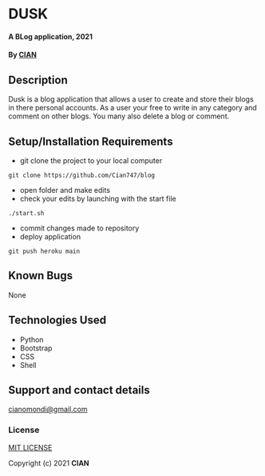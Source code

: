 # DUSK
#### A BLog application, 2021
#### By **[CIAN](https://github.com/Cian747)**
## Description
Dusk is a blog application that allows a user to create and store their blogs in there personal accounts. As a user your free to write in any category and comment on other blogs. You many also delete a blog or comment.
## Setup/Installation Requirements
* git clone the project to your local computer
```
git clone https://github.com/Cian747/blog
```
* open folder and make edits
* check your edits by launching with the start file
```
./start.sh
```
* commit changes made to repository
* deploy application
````
git push heroku main
````
## Known Bugs
None
## Technologies Used
* Python
* Bootstrap
* CSS
* Shell
## Support and contact details
cianomondi@gmail.com
### License
[MIT LICENSE](license.txt)

Copyright (c) 2021 **CIAN**